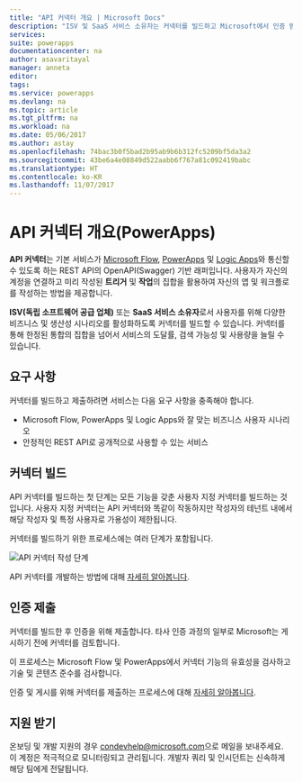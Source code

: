 ```yaml
---
title: "API 커넥터 개요 | Microsoft Docs"
description: "ISV 및 SaaS 서비스 소유자는 커넥터를 빌드하고 Microsoft에서 인증 받을 수 있습니다."
services: 
suite: powerapps
documentationcenter: na
author: asavaritayal
manager: anneta
editor: 
tags: 
ms.service: powerapps
ms.devlang: na
ms.topic: article
ms.tgt_pltfrm: na
ms.workload: na
ms.date: 05/06/2017
ms.author: astay
ms.openlocfilehash: 74bac3b0f5bad2b95ab9b6b312fc5209bf5da3a2
ms.sourcegitcommit: 43be6a4e08849d522aabb6f767a81c092419babc
ms.translationtype: HT
ms.contentlocale: ko-KR
ms.lasthandoff: 11/07/2017
---
```

# <a name="api-connector-overview-powerapps"></a>API 커넥터 개요(PowerApps)
**API 커넥터**는 기본 서비스가 [Microsoft Flow](https://flow.microsoft.com), [PowerApps](https://powerapps.microsoft.com) 및 [Logic Apps](https://docs.microsoft.com/azure/logic-apps/)와 통신할 수 있도록 하는 REST API의 OpenAPI(Swagger) 기반 래퍼입니다. 사용자가 자신의 계정을 연결하고 미리 작성된 **트리거** 및 **작업**의 집합을 활용하여 자신의 앱 및 워크플로를 작성하는 방법을 제공합니다.

**ISV(독립 소프트웨어 공급 업체)** 또는 **SaaS 서비스 소유자**로서 사용자를 위해 다양한 비즈니스 및 생산성 시나리오를 활성화하도록 커넥터를 빌드할 수 있습니다. 커넥터를 통해 한정된 통합의 집합을 넘어서 서비스의 도달률, 검색 가능성 및 사용량을 늘릴 수 있습니다.

## <a name="requirements"></a>요구 사항
커넥터를 빌드하고 제출하려면 서비스는 다음 요구 사항을 충족해야 합니다.

* Microsoft Flow, PowerApps 및 Logic Apps와 잘 맞는 비즈니스 사용자 시나리오
* 안정적인 REST API로 공개적으로 사용할 수 있는 서비스

## <a name="build-your-connector"></a>커넥터 빌드
API 커넥터를 빌드하는 첫 단계는 모든 기능을 갖춘 사용자 지정 커넥터를 빌드하는 것입니다. 사용자 지정 커넥터는 API 커넥터와 똑같이 작동하지만 작성자의 테넌트 내에서 해당 작성자 및 특정 사용자로 가용성이 제한됩니다.

커넥터를 빌드하기 위한 프로세스에는 여러 단계가 포함됩니다.

![API 커넥터 작성 단계](./media/api-connectors-overview/authoring-steps.png)

API 커넥터를 개발하는 방법에 대해 [자세히 알아봅니다](api-connector-dev.md).

## <a name="submit-for-certification"></a>인증 제출
커넥터를 빌드한 후 인증을 위해 제출합니다. 타사 인증 과정의 일부로 Microsoft는 게시하기 전에 커넥터를 검토합니다.

이 프로세스는 Microsoft Flow 및 PowerApps에서 커넥터 기능의 유효성을 검사하고 기술 및 콘텐츠 준수를 검사합니다.

인증 및 게시를 위해 커넥터를 제출하는 프로세스에 대해 [자세히 알아봅니다](api-connector-submission.md).

## <a name="get-support"></a>지원 받기
온보딩 및 개발 지원의 경우 [condevhelp@microsoft.com](mailto:condevhelp@microsoft.com)으로 메일을 보내주세요. 이 계정은 적극적으로 모니터링되고 관리됩니다. 개발자 쿼리 및 인시던트는 신속하게 해당 팀에게 전달됩니다.

